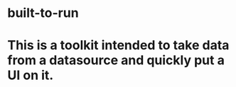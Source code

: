 # built-to-run
# This is a toolkit intended to take data from a datasource and quickly put a UI on it. 
